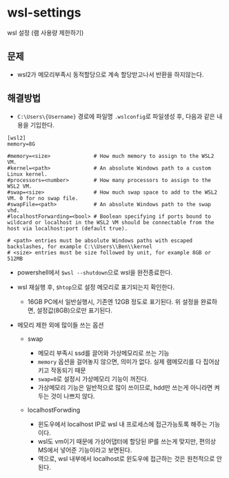 # wsl-settings
wsl 설정 (램 사용량 제한하기)

## 문제
- wsl2가 메모리부족시 동적할당으로 계속 할당받고나서 반환을 하지않는다.

## 해결방법
- `C:\Users\{Username}` 경로에 파일명 `.wslconfig`로 파일생성 후, 다음과 같은 내용을 기입한다.
```
[wsl2]
memory=8G              	    

#memory=<size>              # How much memory to assign to the WSL2 VM.
#kernel=<path>              # An absolute Windows path to a custom Linux kernel.
#processors=<number>        # How many processors to assign to the WSL2 VM.
#swap=<size>                # How much swap space to add to the WSL2 VM. 0 for no swap file.
#swapFile=<path>            # An absolute Windows path to the swap vhd.
#localhostForwarding=<bool> # Boolean specifying if ports bound to wildcard or localhost in the WSL2 VM should be connectable from the host via localhost:port (default true).

# <path> entries must be absolute Windows paths with escaped backslashes, for example C:\\Users\\Ben\\kernel
# <size> entries must be size followed by unit, for example 8GB or 512MB
```

- powershell에서 `$wsl --shutdown`으로 wsl을 완전종료한다.
- wsl 재실행 후, `$htop`으로 설정 메모리로 표기되는지 확인한다.
  - 16GB PC에서 일반실행시, 기존엔 12GB 정도로 표기된다. 위 설정을 완료하면, 설정값(8GB)으로만 표기된다.

- 메모리 제한 외에 많이들 쓰는 옵션
  - swap
    - 메모리 부족시 ssd를 끌어와 가상메모리로 쓰는 기능
    - `memory` 옵션을 걸어놓지 않으면, 의미가 없다. 실제 램메모리를 다 집어삼키고 작동되기 때문
    - `swap=0`로 설정시 가상메모리 기능이 꺼진다. 
    - 가상메모리 기능은 일반적으로 많이 쓰이므로, hdd만 쓰는게 아니라면 켜두는 것이 나쁘지 않다.
    
  - localhostForwding
    - 윈도우에서 localhost IP로 wsl 내 프로세스에 접근가능토록 해주는 기능이다. 
    - wsl도 vm이기 때문에 가상어댑터에 할당된 IP를 쓰는게 맞지만, 편의상 MS에서 넣어준 기능이라고 보면된다.
    - 역으로, wsl 내부에서 localhost로 윈도우에 접근하는 것은 원천적으로 안된다.

